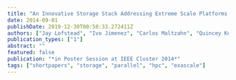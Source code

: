 ```yaml
---
title: "An Innovative Storage Stack Addressing Extreme Scale Platforms and Big Data Applications"
date: 2014-09-01
publishDate: 2019-12-30T00:58:33.272411Z
authors: ["Jay Lofstead", "Ivo Jimenez", "Carlos Maltzahn", "Quincey Koziol", "John Bent", "Eric Barton"]
publication_types: ["1"]
abstract: ""
featured: false
publication: "*in Poster Session at IEEE Cluster 2014*"
tags: ["shortpapers", "storage", "parallel", "hpc", "exascale"]
---
```


